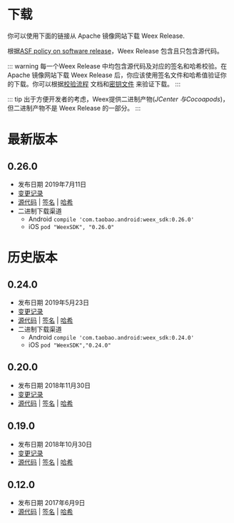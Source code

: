 # 下载
你可以使用下面的链接从 Apache 镜像网站下载 Weex Release.

根据[ASF policy on software release](http://www.apache.org/legal/release-policy.html#compiled-packages)，Weex Release 包含且只包含源代码。

::: warning
每一个Weex Release 中均包含源代码及对应的签名和哈希校验。在 Apache 镜像网站下载 Weex Release 后，你应该使用签名文件和哈希值验证你的下载。你可以根据[校验流程](https://www.apache.org/dyn/closer.cgi#verify) 文档和[密钥文件](https://dist.apache.org/repos/dist/dev/incubator/weex/KEYS) 来验证下载。
:::

::: tip
出于方便开发者的考虑，Weex提供二进制产物(*JCenter 与Cocoapods*)，但二进制产物不是 Weex Release 的一部分。
:::

# 最新版本
## 0.26.0
* 发布日期 2019年7月11日
* [变更记录](https://github.com/apache/incubator-weex/releases/tag/0.26.0)
* [源代码](https://www.apache.org/dyn/closer.cgi?filename=incubator/weex/0.26.0/apache-weex-incubating-0.26.0-src.tar.gz&action=download) | [签名](https://www.apache.org/dist/incubator/weex/0.26.0/apache-weex-incubating-0.26.0-src.tar.gz.asc) | [哈希](https://dist.apache.org/repos/dist/release/incubator/weex/0.26.0/apache-weex-incubating-0.26.0-src.tar.gz.sha512)
* 二进制下载渠道
    * Android 
        `compile 'com.taobao.android:weex_sdk:0.26.0'`
    * iOS 
        `pod "WeexSDK", "0.26.0"`

# 历史版本
## 0.24.0
* 发布日期 2019年5月23日
* [变更记录](https://github.com/apache/incubator-weex/releases/tag/0.24.0)
* [源代码](https://archive.apache.org/dist/incubator/weex/0.24.0/apache-weex-incubating-0.24.0-src.tar.gz) | [签名](https://archive.apache.org/dist/incubator/weex/0.24.0/apache-weex-incubating-0.24.0-src.tar.gz.asc) | [哈希](https://archive.apache.org/dist/incubator/weex/0.24.0/apache-weex-incubating-0.24.0-src.tar.gz.sha512)
* 二进制下载渠道
    * Android 
        `compile 'com.taobao.android:weex_sdk:0.24.0'`
    * iOS 
        `pod "WeexSDK","0.24.0"`

## 0.20.0 
* 发布日期 2018年11月30日
* [变更记录](https://github.com/apache/incubator-weex/releases/tag/0.20.0)
* [源代码](https://archive.apache.org/dist/incubator/weex/0.20.0/apache-weex-incubating-0.20.0-src.tar.gz) | [签名](https://archive.apache.org/dist/incubator/weex/0.20.0/apache-weex-incubating-0.20.0-src.tar.gz.asc) | [哈希](https://archive.apache.org/dist/incubator/weex/0.20.0/apache-weex-incubating-0.20.0-src.tar.gz.sha512)

## 0.19.0
* 发布日期 2018年10月30日
* [变更记录](https://github.com/apache/incubator-weex/releases/tag/0.19.0)
* [源代码](https://archive.apache.org/dist/incubator/weex/0.19.0/apache-weex-incubating-0.19.0-src.tar.gz) | [签名](https://archive.apache.org/dist/incubator/weex/0.19.0/apache-weex-incubating-0.19.0-src.tar.gz.asc) | [哈希](https://archive.apache.org/dist/incubator/weex/0.19.0/apache-weex-incubating-0.19.0-src.tar.gz.sha512)

## 0.12.0
* 发布日期 2017年6月9日
* [源代码](https://archive.apache.org/dist/incubator/weex/0.12.0-incubating/apache-weex-incubating-0.12.0-src.tar.gz) | [签名](https://archive.apache.org/dist/incubator/weex/0.12.0-incubating/apache-weex-incubating-0.12.0-src.tar.gz.asc) | [哈希](https://archive.apache.org/dist/incubator/weex/0.12.0-incubating/apache-weex-incubating-0.12.0-src.tar.gz.sha)